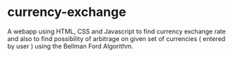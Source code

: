 # currency-exchange
A webapp using HTML, CSS and Javascript to find currency exchange rate and also to find possibility of arbitrage on given set of currencies ( entered by user ) using the Bellman 
Ford Algorithm.
